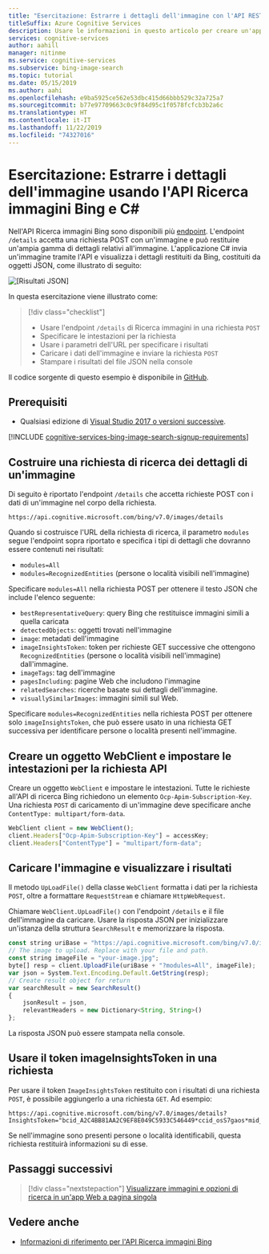 ```yaml
---
title: "Esercitazione: Estrarre i dettagli dell'immagine con l'API REST e C# - Ricerca immagini Bing"
titleSuffix: Azure Cognitive Services
description: Usare le informazioni in questo articolo per creare un'applicazione C# in grado di estrarre i dettagli di un'immagine tramite l'API Ricerca immagini Bing.
services: cognitive-services
author: aahill
manager: nitinme
ms.service: cognitive-services
ms.subservice: bing-image-search
ms.topic: tutorial
ms.date: 05/15/2019
ms.author: aahi
ms.openlocfilehash: e9ba5925ce562e53dbc415d66bbb529c32a725a7
ms.sourcegitcommit: b77e97709663c0c9f84d95c1f0578fcfcb3b2a6c
ms.translationtype: HT
ms.contentlocale: it-IT
ms.lasthandoff: 11/22/2019
ms.locfileid: "74327016"
---
```

# <a name="tutorial-extract-image-details-using-the-bing-image-search-api-and-c"></a>Esercitazione: Estrarre i dettagli dell'immagine usando l'API Ricerca immagini Bing e C#

Nell'API Ricerca immagini Bing sono disponibili più [endpoint](https://docs.microsoft.com/azure/cognitive-services/bing-image-search/image-search-endpoint). L'endpoint `/details` accetta una richiesta POST con un'immagine e può restituire un'ampia gamma di dettagli relativi all'immagine. L'applicazione C# invia un'immagine tramite l'API e visualizza i dettagli restituiti da Bing, costituiti da oggetti JSON, come illustrato di seguito:

![[Risultati JSON]](media/cognitive-services-bing-images-api/jsonResult.jpg)

In questa esercitazione viene illustrato come:

> [!div class="checklist"]
> * Usare l'endpoint `/details` di Ricerca immagini in una richiesta `POST`
> * Specificare le intestazioni per la richiesta
> * Usare i parametri dell'URL per specificare i risultati
> * Caricare i dati dell'immagine e inviare la richiesta `POST`
> * Stampare i risultati del file JSON nella console

Il codice sorgente di questo esempio è disponibile in [GitHub](https://github.com/Azure-Samples/cognitive-services-REST-api-samples/blob/master/Tutorials/BingGetSimilarImages.cs).

## <a name="prerequisites"></a>Prerequisiti

* Qualsiasi edizione di [Visual Studio 2017 o versioni successive](https://visualstudio.microsoft.com/downloads/).

[!INCLUDE [cognitive-services-bing-image-search-signup-requirements](../../../includes/cognitive-services-bing-image-search-signup-requirements.md)]

## <a name="construct-an-image-details-search-request"></a>Costruire una richiesta di ricerca dei dettagli di un'immagine

Di seguito è riportato l'endpoint `/details` che accetta richieste POST con i dati di un'immagine nel corpo della richiesta.
```
https://api.cognitive.microsoft.com/bing/v7.0/images/details
```

Quando si costruisce l'URL della richiesta di ricerca, il parametro `modules` segue l'endpoint sopra riportato e specifica i tipi di dettagli che dovranno essere contenuti nei risultati:

* `modules=All`
* `modules=RecognizedEntities` (persone o località visibili nell'immagine)

Specificare `modules=All` nella richiesta POST per ottenere il testo JSON che include l'elenco seguente:

* `bestRepresentativeQuery`: query Bing che restituisce immagini simili a quella caricata
* `detectedObjects`: oggetti trovati nell'immagine
* `image`: metadati dell'immagine
* `imageInsightsToken`: token per richieste GET successive che ottengono `RecognizedEntities` (persone o località visibili nell'immagine) dall'immagine.
* `imageTags`: tag dell'immagine
* `pagesIncluding`: pagine Web che includono l'immagine
* `relatedSearches`: ricerche basate sui dettagli dell'immagine.
* `visuallySimilarImages`: immagini simili sul Web.

Specificare `modules=RecognizedEntities` nella richiesta POST per ottenere solo `imageInsightsToken`, che può essere usato in una richiesta GET successiva per identificare persone o località presenti nell'immagine.

## <a name="create-a-webclient-object-and-set-headers-for-the-api-request"></a>Creare un oggetto WebClient e impostare le intestazioni per la richiesta API

Creare un oggetto `WebClient` e impostare le intestazioni. Tutte le richieste all'API di ricerca Bing richiedono un elemento `Ocp-Apim-Subscription-Key`. Una richiesta `POST` di caricamento di un'immagine deve specificare anche `ContentType: multipart/form-data`.

```javascript
WebClient client = new WebClient();
client.Headers["Ocp-Apim-Subscription-Key"] = accessKey;
client.Headers["ContentType"] = "multipart/form-data";
```

## <a name="upload-the-image-and-display-the-results"></a>Caricare l'immagine e visualizzare i risultati

Il metodo `UpLoadFile()` della classe `WebClient` formatta i dati per la richiesta `POST`, oltre a formattare `RequestStream` e chiamare `HttpWebRequest`.

Chiamare `WebClient.UpLoadFile()` con l'endpoint `/details` e il file dell'immagine da caricare. Usare la risposta JSON per inizializzare un'istanza della struttura `SearchResult` e memorizzare la risposta.

```javascript        
const string uriBase = "https://api.cognitive.microsoft.com/bing/v7.0/images/details";
// The image to upload. Replace with your file and path.
const string imageFile = "your-image.jpg";
byte[] resp = client.UploadFile(uriBase + "?modules=All", imageFile);
var json = System.Text.Encoding.Default.GetString(resp);
// Create result object for return
var searchResult = new SearchResult()
{
    jsonResult = json,
    relevantHeaders = new Dictionary<String, String>()
};
```
La risposta JSON può essere stampata nella console.

## <a name="use-an-image-insights-token-in-a-request"></a>Usare il token imageInsightsToken in una richiesta

Per usare il token `ImageInsightsToken` restituito con i risultati di una richiesta `POST`, è possibile aggiungerlo a una richiesta `GET`. Ad esempio:

```
https://api.cognitive.microsoft.com/bing/v7.0/images/details?InsightsToken="bcid_A2C4BB81AA2C9EF8E049C5933C546449*ccid_osS7gaos*mid_BF7CC4FC4A882A3C3D56E644685BFF7B8BACEAF2
```

Se nell'immagine sono presenti persone o località identificabili, questa richiesta restituirà informazioni su di esse.

## <a name="next-steps"></a>Passaggi successivi

> [!div class="nextstepaction"]
> [Visualizzare immagini e opzioni di ricerca in un'app Web a pagina singola ](tutorial-bing-image-search-single-page-app.md)

## <a name="see-also"></a>Vedere anche

* [Informazioni di riferimento per l'API Ricerca immagini Bing](//docs.microsoft.com/rest/api/cognitiveservices/bing-images-api-v7-reference)
